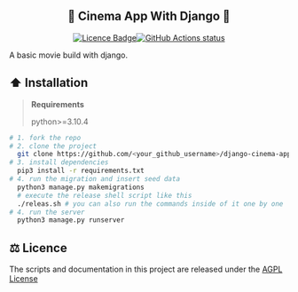 <h2 align="center">🎥 Cinema App With Django 🐍</h2>

<p align="center"><a href="https://github.com/TAKANOME-DEV/django-cinema-app"><img alt="Licence Badge" src="https://img.shields.io/github/license/TAKANOME-DEV/django-cinema-app?color=%2330C151"></a><a href="https://github.com/TAKANOME-DEV/django-cinema-app"><img alt="GitHub Actions status" src="https://github.com/TAKANOME-DEV/django-cinema-app/actions/workflows/codeql-analysis.yml/badge.svg"></a></p>

A basic movie build with django.

## ⬆️ Installation

> **Requirements**
>
> python>=3.10.4

```bash
# 1. fork the repo
# 2. clone the project
  git clone https://github.com/<your_github_username>/django-cinema-app.git
# 3. install dependencies
  pip3 install -r requirements.txt
# 4. run the migration and insert seed data
  python3 manage.py makemigrations
  # execute the release shell script like this
  ./releas.sh # you can also run the commands inside of it one by one
# 4. run the server
  python3 manage.py runserver
```

## ⚖️ Licence

The scripts and documentation in this project are released under the [AGPL License](LICENSE)
